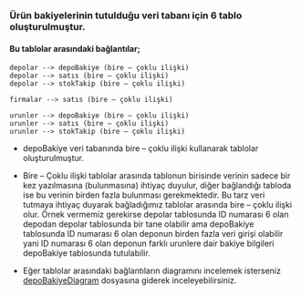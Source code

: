 ### Ürün bakiyelerinin tutulduğu veri tabanı için 6 tablo oluşturulmuştur. 
#### Bu tablolar arasındaki bağlantılar;
```
depolar --> depoBakiye (bire – çoklu ilişki)
depolar --> satıs (bire – çoklu ilişki)
depolar --> stokTakip (bire – çoklu ilişki)
```
```
firmalar --> satıs (bire – çoklu ilişki)
```
```
urunler --> depoBakiye (bire – çoklu ilişki)
urunler --> satıs (bire – çoklu ilişki)
urunler --> stokTakip (bire – çoklu ilişki)
```

* depoBakiye veri tabanında bire – çoklu ilişki kullanarak tablolar oluşturulmuştur.
* Bire – Çoklu ilişki tablolar arasında tablonun birisinde verinin sadece bir kez yazılmasına (bulunmasına) ihtiyaç duyulur, diğer bağlandığı tabloda ise bu verinin birden fazla bulunması gerekmektedir.
Bu tarz veri tutmaya ihtiyaç duyarak bağladığımız tablolar arasında bire – çoklu ilişki olur. Örnek vermemiz gerekirse depolar tablosunda ID numarası 6 olan depodan depolar tablosunda bir tane olabilir
ama depoBakiye tablosunda ID numarası 6 olan deponun birden fazla veri girişi olabilir yani ID numarası 6 olan deponun farklı urunlere dair bakiye bilgileri depoBakiye tablosunda tutulabilir.

* Eğer tablolar arasındaki bağlantıların diagramını incelemek isterseniz [depoBakiyeDiagram](https://github.com/iremDURGUN/depoBakiyeProject/blob/main/depoBakiyeDiagram_%20-%20Microsoft%20SQL%20Server%20Management%20Studio%2028.03.2024%2013_11_47.png) dosyasına giderek inceleyebilirsiniz.
